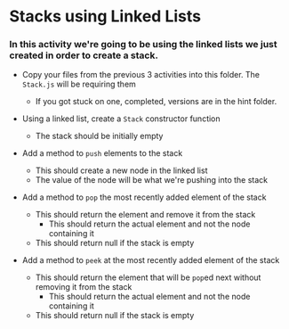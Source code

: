 # Stacks using Linked Lists

### In this activity we're going to be using the linked lists we just created in order to create a stack.

* Copy your files from the previous 3 activities into this folder. The `Stack.js` will be requiring them
    * If you got stuck on one, completed, versions are in the hint folder.

* Using a linked list, create a `Stack` constructor function
    * The stack should be initially empty

* Add a method to `push` elements to the stack
    * This should create a new node in the linked list
    * The value of the node will be what we're pushing into the stack

* Add a method to `pop` the most recently added element of the stack
    * This should return the element and remove it from the stack
        * This should return the actual element and not the node containing it
    * This should return null if the stack is empty
    
* Add a method to `peek` at the most recently added element of the stack
    * This should return the element that will be `pop`ed next without removing it from the stack
        * This should return the actual element and not the node containing it
    * This should return null if the stack is empty
